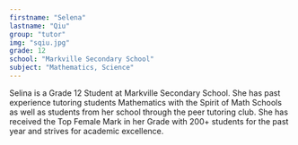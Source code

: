 ```yaml
---
firstname: "Selena"
lastname: "Qiu"
group: "tutor"
img: "sqiu.jpg"
grade: 12
school: "Markville Secondary School"
subject: "Mathematics, Science"
---
```


Selina is a Grade 12 Student at Markville Secondary School. She has past experience tutoring students Mathematics with the Spirit of Math Schools as well as students from her school through the peer tutoring club. She has received the Top Female Mark in her Grade with 200+ students for the past year and strives for academic excellence.